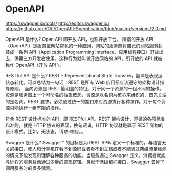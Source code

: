 
# OpenAPI
https://swagger.io/tools/
http://editor.swagger.io/
https://github.com/OAI/OpenAPI-Specification/blob/master/versions/2.0.md

OpenAPI 是什么?
Open API 即开放 API，也称开放平台。 所谓的开放 API（OpenAPI）是服务型网站常见的一种应用，网站的服务商将自己的网站服务封装成一系列
API（Application Programming Interface，应用编程接口）开放出去，供第三方开发者使用，这种行为就叫做开放网站的 API，所开放的 API 就被称作 OpenAPI（开放 API ）。

RESTful API 是什么?
REST - Representational State Transfer，翻译是表现层状态转化。可以总结为一句话：REST 是所有 Web 应用都应该遵守的架构设计指导原则。
面向资源是 REST 最明显的特征，对于同一个资源的一组不同的操作。资源是服务器上一个可命名的抽象概念，资源是以名词为核心来组织的，首先关注的是名词。REST 要求，必须通过统一的接口来对资源执行各种操作。对于每个资源只能执行一组有限的操作。

符合 REST 设计标准的 API，即 RESTful API。REST 架构设计，遵循的各项标准和准则，就是 HTTP 协议的表现，换句话说，HTTP 协议就是属于 REST 架构的设计模式。比如，无状态，请求-响应。。

Swagger 是什么?
Swagger™ 的目标是为 REST APIs 定义一个标准的，与语言无关的接口，使人和计算机在看不到源码或者看不到文档或者不能通过网络流量检测的情况下能发现和理解各种服务的功能。当服务通过 Swagger 定义，消费者就能与远程的服务互动通过少量的实现逻辑。类似于低级编程接口，Swagger 去掉了调用服务时的很多猜测。
